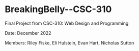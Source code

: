 # BreakingBelly--CSC-310
Final Project from CSC-310: Web Design and Programming

Date: December 2022

Members: Riley Fiske, Eli Hulstein, Evan Hart, Nicholas Sutton